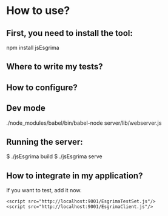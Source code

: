 # How to use?


## First, you need to install the tool:

npm install jsEsgrima


## Where to write my tests?


## How to configure?


## Dev mode

./node_modules/babel/bin/babel-node server/lib/webserver.js

## Running the server:

$ ./jsEsgrima build
$ ./jsEsgrima serve



## How to integrate in my application?

If you want to test, add it now.

```
<script src="http://localhost:9001/EsgrimaTestSet.js"/>
<script src="http://localhost:9001/EsgrimaClient.js"/>

```

